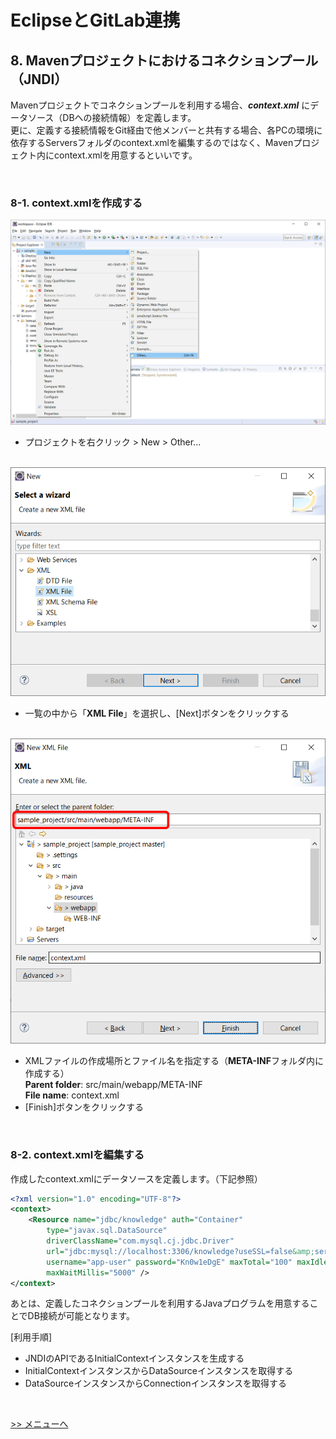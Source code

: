 # EclipseとGitLab連携

## 8. Mavenプロジェクトにおけるコネクションプール（JNDI）

Mavenプロジェクトでコネクションプールを利用する場合、***context.xml*** にデータソース（DBへの接続情報）を定義します。<br>更に、定義する接続情報をGit経由で他メンバーと共有する場合、各PCの環境に依存するServersフォルダのcontext.xmlを編集するのではなく、Mavenプロジェクト内にcontext.xmlを用意するといいです。

<br>

### 8-1. context.xmlを作成する

<img src="../img/08-01.png" width="800">

- プロジェクトを右クリック > New > Other...

<br>

<img src="../img/08-02.png" width="600">

- 一覧の中から「**XML File**」を選択し、[Next]ボタンをクリックする

<br>

<img src="../img/08-03.png" width="600">

- XMLファイルの作成場所とファイル名を指定する（**META-INF**フォルダ内に作成する）<br>
**Parent folder**: src/main/webapp/META-INF<br>
**File name**: context.xml
- [Finish]ボタンをクリックする

<br>

### 8-2. context.xmlを編集する

作成したcontext.xmlにデータソースを定義します。（下記参照）

```xml
<?xml version="1.0" encoding="UTF-8"?>
<context>
    <Resource name="jdbc/knowledge" auth="Container"
        type="javax.sql.DataSource"
        driverClassName="com.mysql.cj.jdbc.Driver"
        url="jdbc:mysql://localhost:3306/knowledge?useSSL=false&amp;serverTimezone=JST"
        username="app-user" password="Kn0w1eDgE" maxTotal="100" maxIdle="50"
        maxWaitMillis="5000" />
</context>
```

あとは、定義したコネクションプールを利用するJavaプログラムを用意することでDB接続が可能となります。

[利用手順]<br>
- JNDIのAPIであるInitialContextインスタンスを生成する
- InitialContextインスタンスからDataSourceインスタンスを取得する
- DataSourceインスタンスからConnectionインスタンスを取得する

<br>

<a href="../README.md">>> メニューへ</a>
